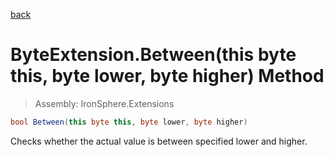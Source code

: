 ﻿

[back](/IronSphere.Extensions/types/ByteExtension)

# ByteExtension.Between(this byte this, byte lower, byte higher) Method

> Assembly: IronSphere.Extensions

```csharp
bool Between(this byte this, byte lower, byte higher)
```

Checks whether the actual value is between specified lower and higher.

 